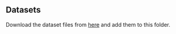 ## Datasets

Download the dataset files from [here](https://www.dropbox.com/sh/u10eufybjhycuph/AAAEtmqI_fUFVSNyysTMDHxUa?dl=0) and add them to this folder.